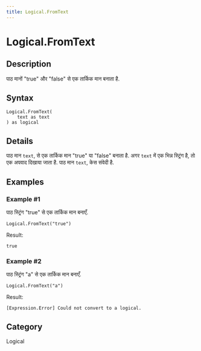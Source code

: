 ```yaml
---
title: Logical.FromText
---
```


# Logical.FromText


## Description

पाठ मानों &#34;true&#34; और &#34;false&#34; से एक तार्किक मान बनाता है.


## Syntax

```powerquery
Logical.FromText(
    text as text
) as logical
```


## Details

पाठ मान <code>text</code>, से एक तार्किक मान "true" या "false" बनाता है. अगर <code>text</code> में एक भिन्न स्ट्रिंग है, तो एक अपवाद दिखाया जाता है. पाठ मान <code>text</code>, केस संवेदी है.


## Examples

### Example #1 
पाठ स्ट्रिंग &#34;true&#34; से एक तार्किक मान बनाएँ.
```powerquery
Logical.FromText("true")
```

Result: 
```powerquery
true
```


### Example #2 
पाठ स्ट्रिंग &#34;a&#34; से एक तार्किक मान बनाएँ.
```powerquery
Logical.FromText("a")
```

Result: 
```powerquery
[Expression.Error] Could not convert to a logical.
```




## Category
Logical
